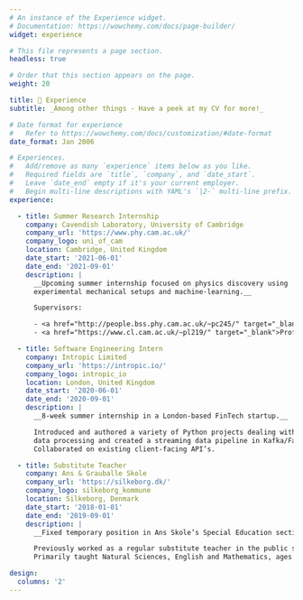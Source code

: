 ```yaml
---
# An instance of the Experience widget.
# Documentation: https://wowchemy.com/docs/page-builder/
widget: experience

# This file represents a page section.
headless: true

# Order that this section appears on the page.
weight: 20

title: 📃 Experience
subtitle: _Among other things - Have a peek at my CV for more!_

# Date format for experience
#   Refer to https://wowchemy.com/docs/customization/#date-format
date_format: Jan 2006

# Experiences.
#   Add/remove as many `experience` items below as you like.
#   Required fields are `title`, `company`, and `date_start`.
#   Leave `date_end` empty if it's your current employer.
#   Begin multi-line descriptions with YAML's `|2-` multi-line prefix.
experience:

  - title: Summer Research Internship
    company: Cavendish Laboratory, University of Cambridge
    company_url: 'https://www.phy.cam.ac.uk/'
    company_logo: uni_of_cam
    location: Cambridge, United Kingdom
    date_start: '2021-06-01'
    date_end: '2021-09-01'
    description: |
      __Upcoming summer internship focused on physics discovery using
      experimental mechanical setups and machine-learning.__

      Supervisors:

      - <a href="http://people.bss.phy.cam.ac.uk/~pc245/" target="_blank">Professor Pietro Cicuta</a> (Department of Physics)
      - <a href="https://www.cl.cam.ac.uk/~pl219/" target="_blank">Professor Pietro Liò</a> (Department of Physics)

  - title: Software Engineering Intern
    company: Intropic Limited
    company_url: 'https://intropic.io/'
    company_logo: intropic_io
    location: London, United Kingdom
    date_start: '2020-06-01'
    date_end: '2020-09-01'
    description: |
      __8-week summer internship in a London-based FinTech startup.__

      Introduced and authored a variety of Python projects dealing with REST API development,
      data processing and created a streaming data pipeline in Kafka/Faust.
      Collaborated on existing client-facing API’s.

  - title: Substitute Teacher
    company: Ans & Grauballe Skole
    company_url: 'https://silkeborg.dk/'
    company_logo: silkeborg_kommune
    location: Silkeborg, Denmark
    date_start: '2018-01-01'
    date_end: '2019-09-01'
    description: |
      __Fixed temporary position in Ans Skole’s Special Education section.__

      Previously worked as a regular substitute teacher in the public school section.
      Primarily taught Natural Sciences, English and Mathematics, ages 13 – 16.

design:
  columns: '2'
---
```

